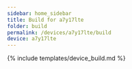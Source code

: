 ```yaml
---
sidebar: home_sidebar
title: Build for a7y17lte
folder: build
permalink: /devices/a7y17lte/build
device: a7y17lte
---
```

{% include templates/device_build.md %}

